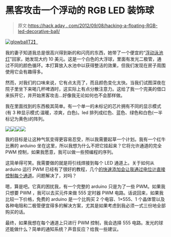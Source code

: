 # 黑客攻击一个浮动的 RGB LED 装饰球

> 原文:[https://hack aday . com/2012/09/08/hacking-a-floating-RGB-led-decorative-ball/](https://hackaday.com/2012/09/08/hacking-a-floating-rgb-led-decorative-ball/)

[![](../Images/cde177b2b67a0bfe07fb418fb87908a9.png "glowball")T2】](http://hackaday.com/wp-content/uploads/2012/09/glowball.jpg)

我的妻子知道我总是很高兴得到新的和闪亮的东西，她带了一个便宜的“[浮动泳池灯](http://www.amazon.com/Fortune-Products-R-ORB95-Multi-Color-Diameter/dp/B0060AOIPC/ref=sr_1_15?ie=UTF8&qid=1347113585&sr=8-15&keywords=floating+pool+light)”回家，她发现大约 10 美元。这是一个白色的大浮球，里面有发光二极管，通过不同的颜色循环。本打算放入水池中以获得整洁的效果，但我们发现在房子周围使用它会有趣得多。

然而，对我们的口味来说，它有点太亮了，而且颜色变化太快。当我们试图深夜在院子里坐下来喝几杯啤酒时，这实际上有点分散注意力。这给了我一个完美的借口来拆开它，并开始黑客攻击…好像我无论如何也不会那样做。

我在里面找到的东西极其简单。有一个单一的未标记的芯片拥有不同的显示模式(有 3 种显示模式:温暖，凉爽，白色)。led 排列成红色、蓝色、绿色和白色(一半标记为黄色)的阵列。

[![](../Images/6b20b005bd22d2b863edc135516097fd.png)](https://hackaday.com/wp-content/uploads/2012/09/glowball.jpg)[![](../Images/ed0c2b986d72f8b03200898a23633334.png)](https://hackaday.com/wp-content/uploads/2012/09/img_0372.jpg)[![](../Images/de0c25364a4227c14aaa5f84f76f2c77.png)](https://hackaday.com/wp-content/uploads/2012/09/img_0373.jpg)[![](../Images/ef8efa28ae1cda1f981d1a4cdc5effc9.png)](https://hackaday.com/wp-content/uploads/2012/09/img_0374.jpg)

我的目标是让这种气氛变得更容易忍受，所以我需要起草一个计划。我有一个红牛比赛的 arduino 坐在这里，所以我想为什么不把它挂起来？它将允许通道的完全 PWM 控制，如果我愿意，我可以做一些预编程的序列。

这简单得可笑。我需要做的就是将引线焊接到每个 LED 通道上。关于如何从 arduino 运行 PWM 已经有了很好的教程，几个[的快速添加会让我通过电位计直接控制每个通道](http://arduino.cc/en/Tutorial/AnalogInput)。问题解决了，对吗？

嗯，算是吧。它真的困扰我，有一个完整的 arduino 只是为了一些 PWM。如果我只想要 PWM ，我可以去买元件来做 555 定时器 PWM 电路。话说回来，如果我比较一下价格，免费的 arduino 是一个比购买 2 个电容、1×555、1 个晶体管以及各种电阻和二极管便宜得多的解决方案，尤其是如果考虑到我必须一式三份地全部购买的话。

最终，如果我想在每个通道上只进行 PWM 控制，我会选择 555 电路。发光的球还能做什么？简单的通知系统？声音反应？给我一些建议。